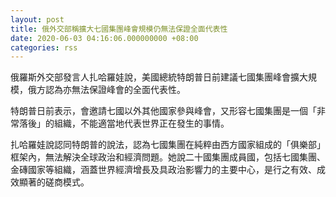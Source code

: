 ```yaml
---
layout: post
title: 俄外交部稱擴大七國集團峰會規模仍無法保證全面代表性
date: 2020-06-03 04:16:06.000000000 +08:00
categories: rss
---
```


俄羅斯外交部發言人扎哈羅娃說，美國總統特朗普日前建議七國集團峰會擴大規模，俄方認為亦無法保證峰會的全面代表性。

特朗普日前表示，會邀請七國以外其他國家參與峰會，又形容七國集團是一個「非常落後」的組織，不能適當地代表世界正在發生的事情。

扎哈羅娃說認同特朗普的說法，認為七國集團在純粹由西方國家組成的「俱樂部」框架內，無法解決全球政治和經濟問題。她說二十國集團成員國，包括七國集團、金磚國家等組織，涵蓋世界經濟增長及具政治影響力的主要中心，是行之有效、成效顯著的磋商模式。
